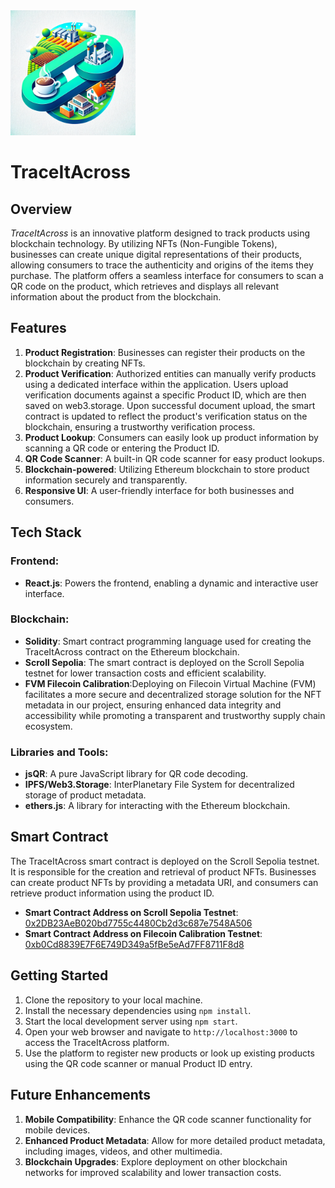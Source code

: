 <img src="Logo.png" alt="TraceItAcross Logo" width="200"/>

# TraceItAcross

## Overview

_TraceItAcross_ is an innovative platform designed to track products using blockchain technology. By utilizing NFTs (Non-Fungible Tokens), businesses can create unique digital representations of their products, allowing consumers to trace the authenticity and origins of the items they purchase. The platform offers a seamless interface for consumers to scan a QR code on the product, which retrieves and displays all relevant information about the product from the blockchain.

## Features

1. **Product Registration**: Businesses can register their products on the blockchain by creating NFTs.
2. **Product Verification**: Authorized entities can manually verify products using a dedicated interface within the application. Users upload verification documents against a specific Product ID, which are then saved on web3.storage. Upon successful document upload, the smart contract is updated to reflect the product's verification status on the blockchain, ensuring a trustworthy verification process.
3. **Product Lookup**: Consumers can easily look up product information by scanning a QR code or entering the Product ID.
4. **QR Code Scanner**: A built-in QR code scanner for easy product lookups.
5. **Blockchain-powered**: Utilizing Ethereum blockchain to store product information securely and transparently.
6. **Responsive UI**: A user-friendly interface for both businesses and consumers.

## Tech Stack

### Frontend:
- **React.js**: Powers the frontend, enabling a dynamic and interactive user interface.

### Blockchain:
- **Solidity**: Smart contract programming language used for creating the TraceItAcross contract on the Ethereum blockchain.
- **Scroll Sepolia**: The smart contract is deployed on the Scroll Sepolia testnet for lower transaction costs and efficient scalability.
- **FVM Filecoin Calibration**:Deploying on Filecoin Virtual Machine (FVM) facilitates a more secure and decentralized storage solution for the NFT metadata in our project, ensuring enhanced data integrity and accessibility while promoting a transparent and trustworthy supply chain ecosystem.

### Libraries and Tools:
- **jsQR**: A pure JavaScript library for QR code decoding.
- **IPFS/Web3.Storage**: InterPlanetary File System for decentralized storage of product metadata.
- **ethers.js**: A library for interacting with the Ethereum blockchain.

## Smart Contract

The TraceItAcross smart contract is deployed on the Scroll Sepolia testnet. It is responsible for the creation and retrieval of product NFTs. Businesses can create product NFTs by providing a metadata URI, and consumers can retrieve product information using the product ID.

- **Smart Contract Address on Scroll Sepolia Testnet**: [0x2DB23AeB020bd7755c4480Cb2d3c687e7548A506](https://sepolia-blockscout.scroll.io/address/0x2DB23AeB020bd7755c4480Cb2d3c687e7548A506#code)
- **Smart Contract Address on Filecoin Calibration Testnet**: [0xb0Cd8839E7F6E749D349a5fBe5eAd7FF8711F8d8](https://calibration.filfox.info/en/address/0xb0Cd8839E7F6E749D349a5fBe5eAd7FF8711F8d8)


## Getting Started

1. Clone the repository to your local machine.
2. Install the necessary dependencies using `npm install`.
3. Start the local development server using `npm start`.
4. Open your web browser and navigate to `http://localhost:3000` to access the TraceItAcross platform.
5. Use the platform to register new products or look up existing products using the QR code scanner or manual Product ID entry.

## Future Enhancements

1. **Mobile Compatibility**: Enhance the QR code scanner functionality for mobile devices.
2. **Enhanced Product Metadata**: Allow for more detailed product metadata, including images, videos, and other multimedia.
3. **Blockchain Upgrades**: Explore deployment on other blockchain networks for improved scalability and lower transaction costs.

